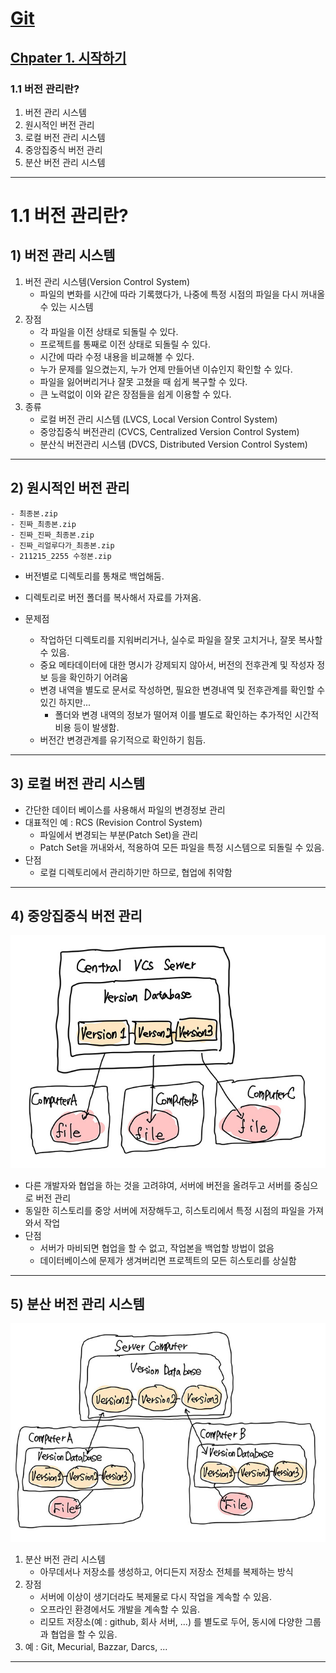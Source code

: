 # <a href = "../../README.md" target="_blank">Git</a>
## <a href = "README.md" target="_blank">Chpater 1. 시작하기</a>
### 1.1 버전 관리란?
1) 버전 관리 시스템
2) 원시적인 버전 관리
3) 로컬 버전 관리 시스템
4) 중앙집중식 버전 관리
5) 분산 버전 관리 시스템

---

# 1.1 버전 관리란?

## 1) 버전 관리 시스템
1. 버전 관리 시스템(Version Control System)
   - 파일의 변화를 시간에 따라 기록했다가, 나중에 특정 시점의 파일을 다시 꺼내올 수 있는 시스템
2. 장점
   - 각 파일을 이전 상태로 되돌릴 수 있다.
   - 프로젝트를 통째로 이전 상태로 되돌릴 수 있다.
   - 시간에 따라 수정 내용을 비교해볼 수 있다.
   - 누가 문제를 일으켰는지, 누가 언제 만들어낸 이슈인지 확인할 수 있다.
   - 파일을 잃어버리거나 잘못 고쳤을 때 쉽게 복구할 수 있다.
   - 큰 노력없이 이와 같은 장점들을 쉽게 이용할 수 있다.
3. 종류
   - 로컬 버전 관리 시스템 (LVCS, Local Version Control System)
   - 중앙집중식 버전관리 (CVCS, Centralized Version Control System)
   - 분산식 버전관리 시스템 (DVCS, Distributed Version Control System)
---

## 2) 원시적인 버전 관리
```
- 최종본.zip
- 진짜_최종본.zip
- 진짜_진짜_최종본.zip
- 진짜_리얼루다가_최종본.zip
- 211215_2255 수정본.zip
```
- 버전별로 디렉토리를 통채로 백업해둠.
- 디렉토리로 버전 폴더를 복사해서 자료를 가져옴.

- 문제점
  - 작업하던 디렉토리를 지워버리거나, 실수로 파일을 잘못 고치거나, 잘못 복사할 수 있음.
  - 중요 메타데이터에 대한 명시가 강제되지 않아서, 버전의 전후관계 및 작성자 정보 등을 확인하기 어려움
  - 변경 내역을 별도로 문서로 작성하면, 필요한 변경내역 및 전후관계를 확인할 수 있긴 하지만...
    - 폴더와 변경 내역의 정보가 떨어져 이를 별도로 확인하는 추가적인 시간적 비용 등이 발생함.
  - 버전간 변경관계를 유기적으로 확인하기 힘듬.

---

## 3) 로컬 버전 관리 시스템

- 간단한 데이터 베이스를 사용해서 파일의 변경정보 관리
- 대표적인 예 : RCS (Revision Control System)
  - 파일에서 변경되는 부분(Patch Set)을 관리
  - Patch Set을 꺼내와서, 적용하여 모든 파일을 특정 시스템으로 되돌릴 수 있음.
- 단점
  - 로컬 디렉토리에서 관리하기만 하므로, 협업에 취약함

---

## 4) 중앙집중식 버전 관리

![CVCS](img/CVCS.jpg)

- 다른 개발자와 협업을 하는 것을 고려햐여, 서버에 버전을 올려두고 서버를 중심으로 버전 관리
- 동일한 히스토리를 중앙 서버에 저장해두고, 히스토리에서 특정 시점의 파일을 가져와서 작업
- 단점
  - 서버가 마비되면 협업을 할 수 없고, 작업본을 백업할 방법이 없음
  - 데이터베이스에 문제가 생겨버리면 프로젝트의 모든 히스토리를 상실함

---

## 5) 분산 버전 관리 시스템

![CVCS](img/DVCS.jpg)

1. 분산 버전 관리 시스템
   - 아무데서나 저장소를 생성하고, 어디든지 저장소 전체를 복제하는 방식
2. 장점
   - 서버에 이상이 생기더라도 복제물로 다시 작업을 계속할 수 있음.
   - 오프라인 환경에서도 개발을 계속할 수 있음.
   - 리모트 저장소(예 : github, 회사 서버, ...) 를 별도로 두어, 동시에 다양한 그룹과 협업을 할 수 있음.
3. 예 : Git, Mecurial, Bazzar, Darcs, ...
   
---

